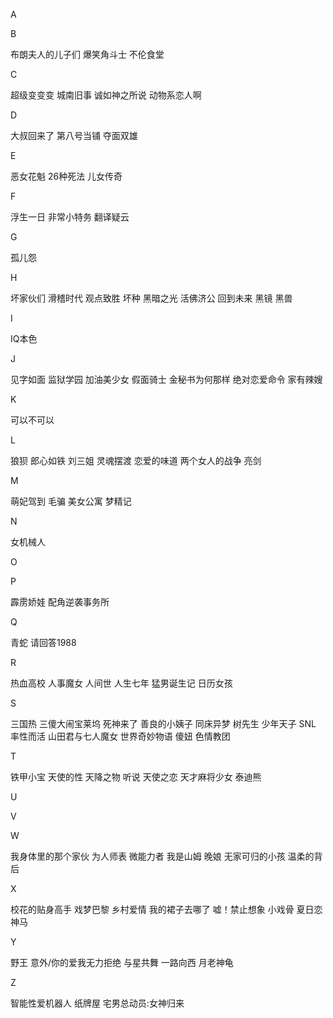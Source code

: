 A

B

布朗夫人的儿子们 爆笑角斗士 不伦食堂

C

超级变变变 城南旧事 诚如神之所说 动物系恋人啊

D 

大叔回来了 第八号当铺 夺面双雄

E

恶女花魁 26种死法 儿女传奇

F

浮生一日 非常小特务 翻译疑云

G

孤儿怨	

H

坏家伙们 滑稽时代 观点致胜 坏种 黑暗之光 活佛济公 回到未来 黑镜 黑兽

I

IQ本色 

J

见字如面 监狱学园 加油美少女 假面骑士 金秘书为何那样 绝对恋爱命令 家有辣嫂

K

可以不可以

L

狼狈 郎心如铁 刘三姐 灵魂摆渡 恋爱的味道 两个女人的战争	亮剑

M

萌妃驾到 毛骗 美女公寓 梦精记

N

女机械人

O

P

霹雳娇娃 配角逆袭事务所

Q

青蛇 请回答1988

R

热血高校 人事魔女 人间世 人生七年 猛男诞生记 日历女孩

S

三国热 三傻大闹宝莱坞	死神来了 善良的小姨子 同床异梦	树先生 少年天子	SNL	率性而活	山田君与七人魔女 世界奇妙物语 傻妞 色情教团

T

铁甲小宝 天使的性 天降之物 听说 天使之恋 天才麻将少女 泰迪熊	

U

V

W

我身体里的那个家伙 为人师表 微能力者 我是山姆 晚娘 无家可归的小孩 温柔的背后

X

校花的贴身高手 戏梦巴黎 乡村爱情 我的裙子去哪了 嘘！禁止想象 小戏骨 夏日恋神马

Y

野王 意外/你的爱我无力拒绝 与星共舞 一路向西 月老神龟

Z

智能性爱机器人 纸牌屋 宅男总动员:女神归来

